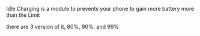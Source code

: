 Idle Charging is a module to prevents your phone to gain more battery more than the Limit 

there are 3 version of it, 80%, 90%, and 99% 
